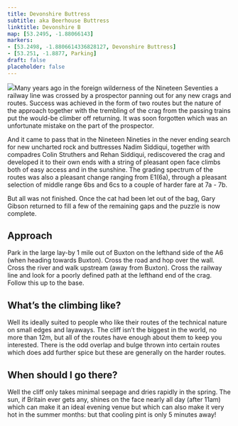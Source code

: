 ```yaml
---
title: Devonshire Buttress
subtitle: aka Beerhouse Buttress
linktitle: Devonshire B
map: [53.2495, -1.88066143]
markers:
- [53.2498, -1.8806614336828127, Devonshire Buttress]
- [53.251, -1.8877, Parking]
draft: false
placeholder: false
---
```


![](/img/peak/buxton/devmap.gif)Many years ago in the foreign wilderness of the Nineteen Seventies a railway line was crossed by a prospector panning out for any new crags and routes. Success was achieved in the form of two routes but the nature of the approach together with the trembling of the crag from the passing trains put the would-be climber off returning. It was soon forgotten which was an unfortunate mistake on the part of the prospector.

And it came to pass that in the Nineteen Nineties in the never ending search for new uncharted rock and buttresses Nadim Siddiqui, together with compadres Colin Struthers and Rehan Siddiqui, rediscovered the crag and developed it to their own ends with a string of pleasant open face climbs both of easy access and in the sunshine. The grading spectrum of the routes was also a pleasant change ranging from E1(6a), through a pleasant selection of middle range 6bs and 6cs to a couple of harder fare at 7a - 7b.

But all was not finished. Once the cat had been let out of the bag, Gary Gibson returned to fill a few of the remaining gaps and the puzzle is now complete.

## Approach

Park in the large lay-by 1 mile out of Buxton on the lefthand side of the A6 (when heading towards Buxton). Cross the road and hop over the wall. Cross the river and walk upstream (away from Buxton). Cross the railway line and look for a poorly defined path at the lefthand end of the crag. Follow this up to the base.

## What’s the climbing like?

Well its ideally suited to people who like their routes of the technical nature on small edges and layaways. The cliff isn’t the biggest in the world, no more than 12m, but all of the routes have enough about them to keep you interested. There is the odd overlap and bulge thrown into certain routes which does add further spice but these are generally on the harder routes.

## When should I go there?

Well the cliff only takes minimal seepage and dries rapidly in the spring. The sun, if Britain ever gets any, shines on the face nearly all day (after 11am) which can make it an ideal evening venue but which can also make it very hot in the summer months: but that cooling pint is only 5 minutes away!